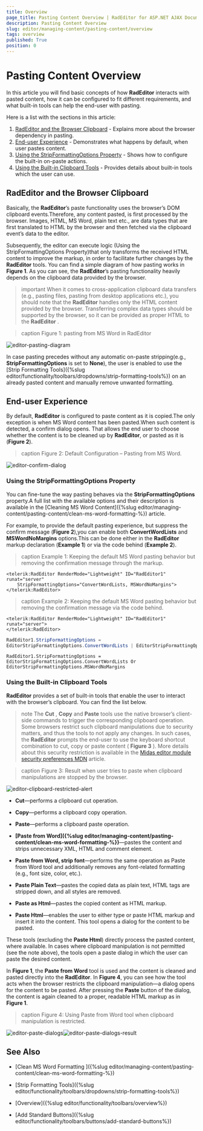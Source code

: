 ```yaml
---
title: Overview
page_title: Pasting Content Overview | RadEditor for ASP.NET AJAX Documentation
description: Pasting Content Overview
slug: editor/managing-content/pasting-content/overview
tags: overview
published: True
position: 0
---
```


# Pasting Content Overview

In this article you will find basic concepts of how **RadEditor** interacts with pasted content, how it can be configured to fit different requirements, and what built-in tools can help the end-user with pasting.

Here is a list with the sections in this article:

1. [RadEditor and the Browser Clipboard](#radeditor-and-the-browser-clipboard) - Explains more about the browser dependency in pasting.
1. [End-user Experience](#end-user-experience) - Demonstrates what happens by default, when user pastes content.
1. [Using the StripFormattingOptions Property](#using-the-stripformattingoptions-property) - Shows how to configure the built-in on-paste actions.
1. [Using the Built-in Clipboard Tools](#using-the-built-in-clipboard-tools) - Provides details about built-in tools which the user can use.

## RadEditor and the Browser Clipboard

Basically, the **RadEditor**’s paste functionality uses the browser’s DOM clipboard events.Therefore, any content pasted, is first processed by the browser. Images, HTML, MS Word, plain text etc., are data types that are first translated to HTML by the browser and then fetched via the clipboard event’s data to the editor.

Subsequently, the editor can execute logic (Using the StripFormattingOptions Property)that only transforms the received HTML content to improve the markup, in order to facilitate further changes by the **RadEditor** tools. You can find a simple diagram of how pasting works in **Figure 1**. As you can see, the **RadEditor**’s pasting functionality heavily depends on the clipboard data provided by the browser.

>important When it comes to cross-application clipboard data transfers (e.g., pasting files, pasting from desktop applications etc.),	you should note that the **RadEditor** handles only the HTML content provided by the browser. Transferring complex data types should	be supported by the browser, so it can be provided as proper HTML to the **RadEditor** .

>caption Figure 1: pasting from MS Word in RadEditor

![editor-pasting-diagram](images/editor-pasting-diagram.png)

In case pasting precedes without any automatic on-paste stripping(e.g., **StripFormattingOptions** is set to **None**), the user is enabled to use the [Strip Formatting Tools]({%slug editor/functionality/toolbars/dropdowns/strip-formatting-tools%}) on an already pasted content and manually remove unwanted formatting.

## End-user Experience

By default, **RadEditor** is configured to paste content as it is copied.The only exception is when MS Word content has been pasted.When such content is detected, a confirm dialog opens. That allows the end user to choose whether the content is to be cleaned up by **RadEditor**, or pasted as it is (**Figure 2**).

>caption Figure 2: Default Configuration – Pasting from MS Word.

![editor-confirm-dialog](images/editor-confirm-dialog.png)

### Using the StripFormattingOptions Property

You can fine-tune the way pasting behaves via the **StripFormattingOptions** property.A full list with the available options and their description is available in the [Cleaning MS Word Content]({%slug editor/managing-content/pasting-content/clean-ms-word-formatting-%}) article.

For example, to provide the default pasting experience, but suppress the confirm message (**Figure 2**),you can enable both **ConvertWordLists** and **MSWordNoMargins** options.This can be done either in the **RadEditor** markup declaration (**Example 1**) or via the code behind (**Example 2**).

>caption Example 1: Keeping the default MS Word pasting behavior but removing the confirmation message through the markup.

````ASP.NET
<telerik:RadEditor RenderMode="Lightweight" ID="RadEditor1" runat="server" 
	StripFormattingOptions="ConvertWordLists, MSWordNoMargins">
</telerik:RadEditor>
````



>caption Example 2: Keeping the default MS Word pasting behavior but removing the confirmation message via the code behind.

````ASP.NET
<telerik:RadEditor RenderMode="Lightweight" ID="RadEditor1" runat="server">
</telerik:RadEditor>
````

````C#	
RadEditor1.StripFormattingOptions = 
EditorStripFormattingOptions.ConvertWordLists | EditorStripFormattingOptions.MSWordNoMargins;
````
````VB
RadEditor1.StripFormattingOptions =
EditorStripFormattingOptions.ConvertWordLists Or EditorStripFormattingOptions.MSWordNoMargins
````


### Using the Built-in Clipboard Tools

**RadEditor** provides a set of built-in tools that enable the user to interact with the browser’s clipboard. You can find the list below.

>note The **Cut** , **Copy** and **Paste** tools use the native browser’s	client-side commands to trigger	the corresponding clipboard operation. Some browsers restrict such clipboard manipulations due	to security matters, and thus the tools to not apply any changes. In such cases, the **RadEditor** prompts the end-user to use the keyboard shortcut combination to cut, copy or paste content ( **Figure 3** ).
>More details about this security restriction is available in the [	Midas editor module security preferences MDN](https://developer.mozilla.org/en-US/docs/Midas/Security_preferences) article.

>caption Figure 3: Result when user tries to paste when clipboard manipulations are stopped by the browser.

![editor-clipboard-restricted-alert](images/editor-clipboard-restricted-alert.png)

* **Cut**—performs a clipboard cut operation.

* **Copy**—performs a clipboard copy operation.

* **Paste**—performs a clipboard paste operation.

* **[Paste from Word]({%slug editor/managing-content/pasting-content/clean-ms-word-formatting-%})**—pastes the content and strips unnecessary XML, HTML and comment element.

* **Paste from Word, strip font**—performs the same operation as Paste from Word tool and additionally removes any font-related formatting (e.g., font size, color, etc.).

* **Paste Plain Text**—pastes the copied data as plain text, HTML tags are stripped down, and all styles are removed.

* **Paste as Html**—pastes the copied content as HTML markup.

* **Paste Html**—enables the user to either type or paste HTML markup and insert it into the content. This tool opens a dialog for the content to be pasted.

These tools (excluding the **Paste Html**) directly process the pasted content, where available.	In cases where clipboard manipulation is not permitted (see the note above), the tools open a	paste dialog in which the user can paste the desired content.

In **Figure 1**, the **Paste from Word** tool is used and the content is cleaned	and pasted directly into the **RadEditor**.	In **Figure 4**, you can see how the tool acts when the browser restricts the clipboard manipulation—a dialog opens	for the content to be pasted. After pressing the **Paste** button of the dialog, the content is again cleaned to a proper,	readable HTML markup as in **Figure 1**.

>caption Figure 4: Using Paste from Word tool when clipboard manipulation is restricted.

![editor-paste-dialogs](images/editor-paste-dialogs.png)![editor-paste-dialogs-result](images/editor-paste-dialogs-result.png)

## See Also

 * [Clean MS Word Formatting ]({%slug editor/managing-content/pasting-content/clean-ms-word-formatting-%})

 * [Strip Formatting Tools]({%slug editor/functionality/toolbars/dropdowns/strip-formatting-tools%})

 * [Overview]({%slug editor/functionality/toolbars/overview%})

 * [Add Standard Buttons]({%slug editor/functionality/toolbars/buttons/add-standard-buttons%})
